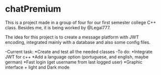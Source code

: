 # chatPremium
This is a project made in a group of four for our first semester college C++ class. Besides me, it is being worked by @Legal777.

The idea for this project is to create a message platform with JWT encoding, integrated mainly with a database and also some config files.

-Current task:
  *Create and test all the needed classes
-To do: 
  *Integrate JWT for c++
  *Add a language option (portuguese, and english, maybe german)
  *Fast login (get username from last logged user)
  *Graphic interface + light and Dark mode
